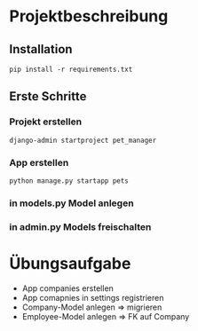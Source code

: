 # Projektbeschreibung

## Installation

    pip install -r requirements.txt

## Erste Schritte

### Projekt erstellen

    django-admin startproject pet_manager

### App erstellen

    python manage.py startapp pets

### in models.py Model anlegen
### in admin.py Models freischalten


# Übungsaufgabe

- App companies erstellen
- App comapnies in settings registrieren
- Company-Model anlegen => migrieren
- Employee-Model anlegen => FK auf Company